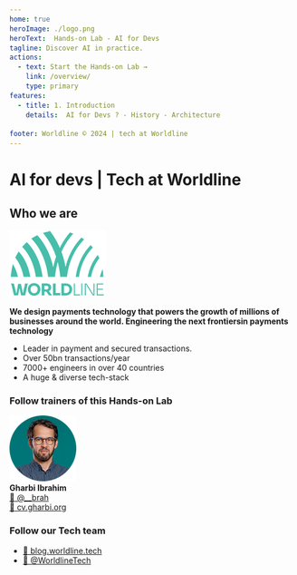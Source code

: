 ```yaml
---
home: true
heroImage: ./logo.png
heroText:  Hands-on Lab - AI for Devs
tagline: Discover AI in practice.
actions:
  - text: Start the Hands-on Lab →
    link: /overview/
    type: primary
features:
  - title: 1. Introduction
    details:  AI for Devs ? - History - Architecture
  
footer: Worldline © 2024 | tech at Worldline
---
```


# AI for devs | Tech at Worldline
## Who we are 

![avatar](./assets/images/logo_worldline.png)  

**We design payments technology that powers the growth of millions​ of businesses around the world. Engineering the next frontiers​ in payments technology​**  
* Leader in payment and secured transactions. ​ 
* Over 50bn transactions/year​
* 7000+ engineers​ in over 40 countries​
* A huge & diverse​ tech-stack

### Follow trainers of this Hands-on Lab

![avatar](./assets/images/avatar.png)  
**Gharbi Ibrahim**  
[🔗 @__brah​](https://twitter.com/__brah)  
[🔗 cv.gharbi.org](http://cv.gharbi.org)

### Follow our Tech team

* [🔗 blog.worldline.tech](http://blog.worldline.tech)
* [🔗 @WorldlineTech​](https://twitter.com/worldlinetech)
